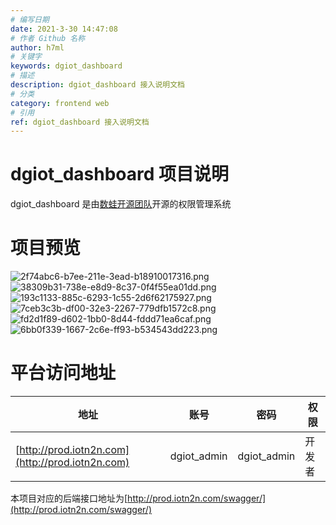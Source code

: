 ```yaml
---
# 编写日期
date: 2021-3-30 14:47:08
# 作者 Github 名称
author: h7ml
# 关键字
keywords: dgiot_dashboard
# 描述
description: dgiot_dashboard 接入说明文档
# 分类
category: frontend web
# 引用
ref: dgiot_dashboard 接入说明文档
---
```



# dgiot_dashboard 项目说明

dgiot_dashboard 是由[数蛙开源团队](https://github.com/dgiot/)开源的权限管理系统

# 项目预览

![2f74abc6-b7ee-211e-3ead-b18910017316.png](https://dgiot-1253666439.cos.ap-shanghai-fsi.myqcloud.com/shuwa_tech/zh/frontend/web/2f74abc6-b7ee-211e-3ead-b18910017316.png)
![38309b31-738e-e8d9-8c37-0f4f55ea01dd.png](https://dgiot-1253666439.cos.ap-shanghai-fsi.myqcloud.com/shuwa_tech/zh/frontend/web/38309b31-738e-e8d9-8c37-0f4f55ea01dd.png)
![193c1133-885c-6293-1c55-2d6f62175927.png](https://dgiot-1253666439.cos.ap-shanghai-fsi.myqcloud.com/shuwa_tech/zh/frontend/web/193c1133-885c-6293-1c55-2d6f62175927.png)
![7ceb3c3b-df00-32e3-2267-779dfb1572c8.png](https://dgiot-1253666439.cos.ap-shanghai-fsi.myqcloud.com/shuwa_tech/zh/frontend/web/7ceb3c3b-df00-32e3-2267-779dfb1572c8.png)![fd2d1f89-d602-1bb0-8d44-fddd71ea6caf.png](https://dgiot-1253666439.cos.ap-shanghai-fsi.myqcloud.com/shuwa_tech/zh/frontend/web/fd2d1f89-d602-1bb0-8d44-fddd71ea6caf.png)
![6bb0f339-1667-2c6e-ff93-b534543dd223.png](https://dgiot-1253666439.cos.ap-shanghai-fsi.myqcloud.com/shuwa_tech/zh/frontend/web/6bb0f339-1667-2c6e-ff93-b534543dd223.png)

# 平台访问地址

  
| 地址 | 账号 | 密码 | 权限 |
| --- | --- | --- | --- |
| [http://prod.iotn2n.com](http://prod.iotn2n.com) | dgiot_admin | dgiot_admin|开发者|

本项目对应的后端接口地址为[http://prod.iotn2n.com/swagger/](http://prod.iotn2n.com/swagger/)
